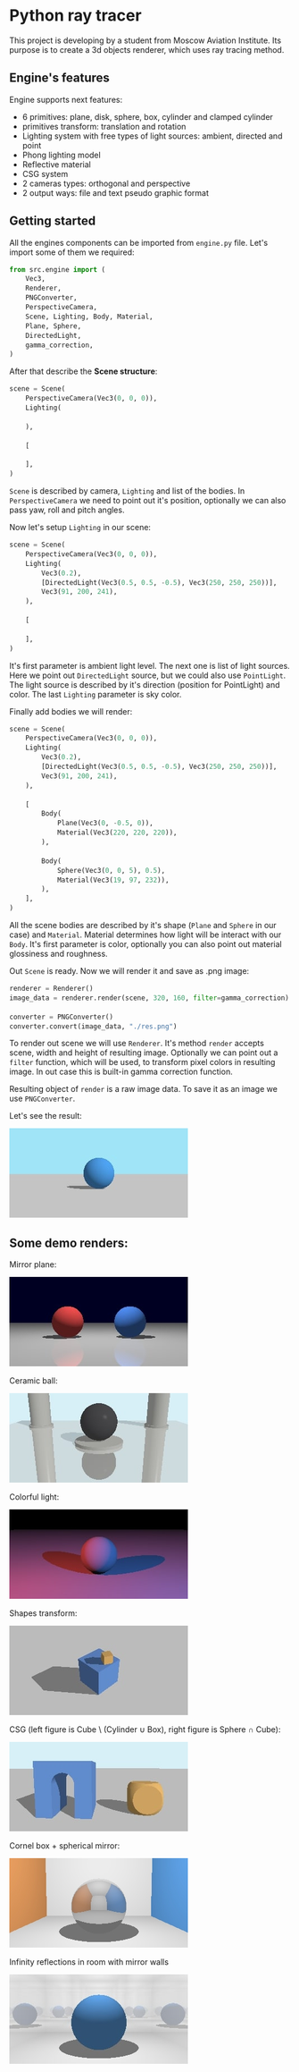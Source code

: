 # Python ray tracer
This project is developing by a student from Moscow Aviation Institute. Its purpose is to create a 3d objects renderer, which uses ray tracing method.

## Engine's features
Engine supports next features:
- 6 primitives: plane, disk, sphere, box, cylinder and clamped cylinder
- primitives transform: translation and rotation
- Lighting system with free types of light sources: ambient, directed and point
- Phong lighting model
- Reflective material
- CSG system
- 2 cameras types: orthogonal and perspective
- 2 output ways: file and text pseudo graphic format

## Getting started
All the engines components can be imported from `engine.py` file. Let's import some of them we required:

```Python
from src.engine import (
	Vec3,
	Renderer,
    PNGConverter,
    PerspectiveCamera,
    Scene, Lighting, Body, Material,
    Plane, Sphere,
    DirectedLight,
    gamma_correction,
)
```

After that describe the **Scene structure**:
```Python
scene = Scene(
    PerspectiveCamera(Vec3(0, 0, 0)),
    Lighting(
        
    ),

    [
        
    ],
)
```

`Scene` is described by camera, `Lighting` and list of the bodies. In `PerspectiveCamera` we need to point out it's position, optionally we can also pass yaw, roll and pitch angles.

Now let's setup `Lighting` in our scene:
```Python
scene = Scene(
    PerspectiveCamera(Vec3(0, 0, 0)),
    Lighting(
        Vec3(0.2),
        [DirectedLight(Vec3(0.5, 0.5, -0.5), Vec3(250, 250, 250))],
        Vec3(91, 200, 241),
    ),

    [
        
    ],
)
```

It's first parameter is ambient light level. The next one is list of light sources. Here we point out `DirectedLight` source, but we could also use `PointLight`. The light source is described by it's direction (position for PointLight) and color. The last `Lighting` parameter is sky color.

Finally add bodies we will render:
```Python
scene = Scene(
    PerspectiveCamera(Vec3(0, 0, 0)),
    Lighting(
        Vec3(0.2),
        [DirectedLight(Vec3(0.5, 0.5, -0.5), Vec3(250, 250, 250))],
        Vec3(91, 200, 241),
    ),

    [
        Body(
            Plane(Vec3(0, -0.5, 0)),
            Material(Vec3(220, 220, 220)),
        ),

        Body(
            Sphere(Vec3(0, 0, 5), 0.5),
            Material(Vec3(19, 97, 232)),
        ), 
    ],
)
```

All the scene bodies are described  by it's shape (`Plane` and `Sphere` in our case) and `Material`. Material determines how light will be interact with our `Body`. It's first parameter is color, optionally you can also point out material glossiness and roughness. 

Out `Scene` is ready. Now we will render it and save as .png image:
```Python
renderer = Renderer()
image_data = renderer.render(scene, 320, 160, filter=gamma_correction)

converter = PNGConverter()
converter.convert(image_data, "./res.png")
```

To render out scene we will use `Renderer`. It's method `render` accepts scene, width and height of resulting image. Optionally we can point out a `filter` function, which will be used, to transform pixel colors in resulting image. In out case this is built-in gamma correction function. 

Resulting object of `render` is a raw image data. To save it as an image we use `PNGConverter`.

Let's see the result:

![](figures/getting_started_render.jpg)

## Some demo renders:

Mirror plane:

![](figures/mirror_1.jpg)

Ceramic ball:

![](figures/temple.jpg)

Colorful light:

![](figures/colorful_light.jpg)

Shapes transform:

![](figures/transform.jpg)

CSG (left figure is Cube \ (Cylinder ∪ Box), right figure is Sphere ∩ Cube):

![](figures/csg.jpg)

Cornel box + spherical mirror:

![](figures/cornel_box.jpg)

Infinity reflections in room with mirror walls

![](figures/infinity_reflection.jpg)